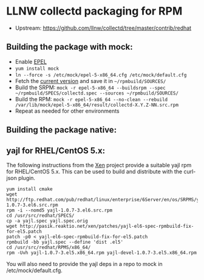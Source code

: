LLNW collectd packaging for RPM
===============================

* Upstream:  https://github.com/llnw/collectd/tree/master/contrib/redhat

Building the package with mock:
-------------------------------

* Enable [EPEL]
* `yum install mock`
* `ln --force -s /etc/mock/epel-5-x86_64.cfg /etc/mock/default.cfg`
* Fetch the [current version] and save it in `~/rpmbuild/SOURCES/`
* Build the SRPM:
  `mock -r epel-5-x86_64 --buildsrpm --spec ~/rpmbuild/SPECS/collectd.spec --sources ~/rpmbuild/SOURCES/`
* Build the RPM:
  `mock -r epel-5-x86_64 --no-clean --rebuild /var/lib/mock/epel-5-x86_64/result/collectd-X.Y.Z-NN.src.rpm`
* Repeat as needed for other environments

Building the package native:
----------------------------

yajl for RHEL/CentOS 5.x:
------------------------

The following instructions from the [Xen] project provide a suitable yajl rpm
for RHEL/CentOS 5.x.  This can be used to build and distribute with the
curl-json plugin.

    yum install cmake
    wget http://ftp.redhat.com/pub/redhat/linux/enterprise/6Server/en/os/SRPMS/yajl-1.0.7-3.el6.src.rpm
    rpm -i --nomd5 yajl-1.0.7-3.el6.src.rpm
    cd /usr/src/redhat/SPECS/
    cp -a yajl.spec yajl.spec.orig
    wget http://pasik.reaktio.net/xen/patches/yajl-el6-spec-rpmbuild-fix-for-el5.patch
    patch -p0 < yajl-el6-spec-rpmbuild-fix-for-el5.patch
    rpmbuild -bb yajl.spec --define 'dist .el5'
    cd /usr/src/redhat/RPMS/x86_64/
    rpm -Uvh yajl-1.0.7-3.el5.x86_64.rpm yajl-devel-1.0.7-3.el5.x86_64.rpm

You will also need to provide the yajl deps in a repo to mock in /etc/mock/default.cfg.


  [current version]: https://github.com/llnw/collectd/releases/download/collectd-5.4.1-llnw6/collectd-5.4.1.llnw6.tar.gz
  [EPEL]: http://dl.fedoraproject.org/pub/epel/
  [Xen]: http://wiki.xenproject.org/wiki/Xen_4.2_Build_From_Source_On_RHEL_CentOS_Fedora#Notes_for_CentOS_5.8_x64
  [mock package dependency not in repo]: https://fedoraproject.org/wiki/Using_Mock_to_test_package_builds#Building_packages_that_depend_on_packages_not_in_a_repository
